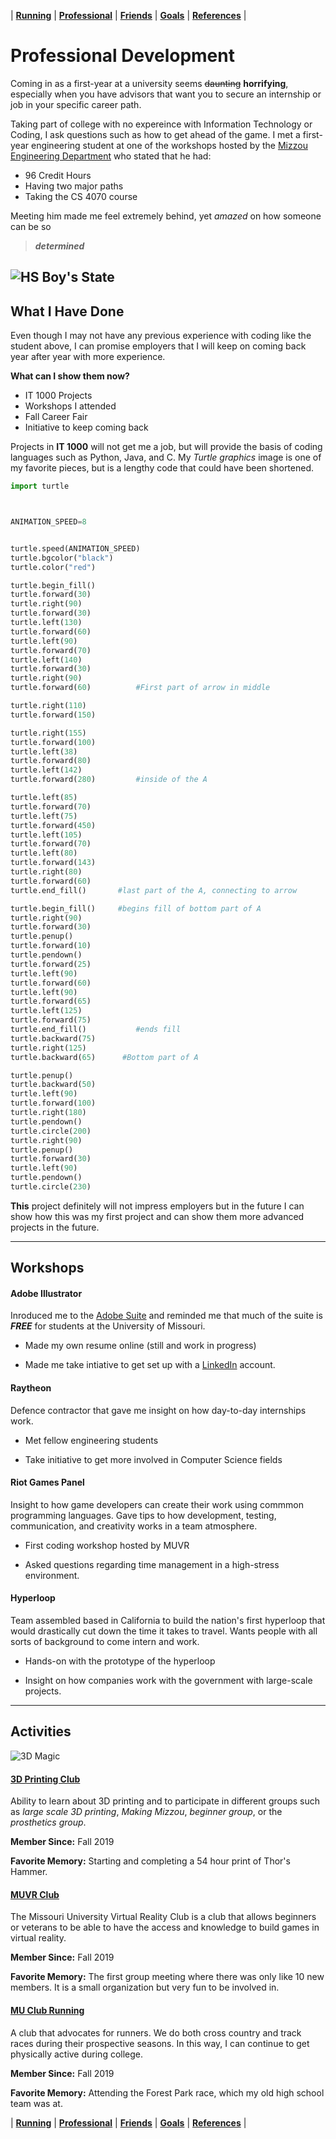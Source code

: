 | [**Running**](/Running) | [**Professional**](/Professional) | [**Friends**](/Friends) | [**Goals**](/Goals) | [**References**](/References) |


# Professional Development

Coming in as a first-year at a university seems ~~daunting~~ **horrifying**, especially when you have advisors that want you to secure an internship or job in your specific career path. 

Taking part of college with no expereince with Information Technology or Coding, I ask questions such as how to get ahead of the game. I met a first-year engineering student at one of the workshops hosted by the [Mizzou Engineering Department](https://engineering.missouri.edu/) who stated that he had:

* 96 Credit Hours
* Having two major paths
* Taking the CS 4070 course

Meeting him made me feel extremely behind, yet *amazed* on how someone can be so
>**_determined_** 

![HS Boy's State](/IMG_7700.jpg)
---

## What I Have Done

Even though I may not have any previous experience with coding like the student above, I can promise employers that I will keep on coming back year after year with more experience. 

**What can I show them now?**

* IT 1000 Projects
* Workshops I attended
* Fall Career Fair
* Initiative to keep coming back

Projects in **IT 1000** will not get me a job, but will provide the basis of coding languages such as Python, Java, and C. My *Turtle graphics* image is one of my favorite pieces, but is a lengthy code that could have been shortened.
 
 ```Python
 import turtle



ANIMATION_SPEED=8


turtle.speed(ANIMATION_SPEED)
turtle.bgcolor("black")
turtle.color("red")

turtle.begin_fill()
turtle.forward(30)
turtle.right(90)
turtle.forward(30)
turtle.left(130)
turtle.forward(60)
turtle.left(90)
turtle.forward(70)
turtle.left(140)
turtle.forward(30)
turtle.right(90)
turtle.forward(60)          #First part of arrow in middle

turtle.right(110)
turtle.forward(150)

turtle.right(155)
turtle.forward(100)
turtle.left(38)
turtle.forward(80)
turtle.left(142)
turtle.forward(280)         #inside of the A

turtle.left(85)
turtle.forward(70)
turtle.left(75)
turtle.forward(450)
turtle.left(105)
turtle.forward(70)
turtle.left(80)
turtle.forward(143)
turtle.right(80)
turtle.forward(60)
turtle.end_fill()       #last part of the A, connecting to arrow

turtle.begin_fill()     #begins fill of bottom part of A
turtle.right(90)
turtle.forward(30)
turtle.penup()
turtle.forward(10)
turtle.pendown()
turtle.forward(25)
turtle.left(90)
turtle.forward(60)
turtle.left(90)
turtle.forward(65)
turtle.left(125)
turtle.forward(75)
turtle.end_fill()           #ends fill
turtle.backward(75)
turtle.right(125)
turtle.backward(65)      #Bottom part of A

turtle.penup()
turtle.backward(50)
turtle.left(90)
turtle.forward(100)
turtle.right(180)
turtle.pendown()
turtle.circle(200)
turtle.right(90)
turtle.penup()
turtle.forward(30)
turtle.left(90)
turtle.pendown()
turtle.circle(230)
```

**This** project definitely will not impress employers but in the future I can show how this was my first project and can show them more advanced projects in the future.

---

## Workshops 

#### Adobe Illustrator

Inroduced me to the [Adobe Suite](https://tinyurl.com/qu2lkd6) and reminded me that much of the suite is **_FREE_** for students at the University of Missouri.

* Made my own resume online (still and work in progress)

* Made me take intiative to get set up with a [LinkedIn](https://www.linkedin.com/in/payton-marlin-836b23196/) account.

#### Raytheon

Defence contractor that gave me insight on how day-to-day internships work.

* Met fellow engineering students

* Take initiative to get more involved in Computer Science fields

#### Riot Games Panel

Insight to how game developers can create their work using commmon programming languages. Gave tips to how development, testing, communication, and creativity works in a team atmosphere.

* First coding workshop hosted by MUVR

* Asked questions regarding time management in a high-stress environment.

#### Hyperloop

Team assembled based in California to build the nation's first hyperloop that would drastically cut down the time it takes to travel. Wants people with all sorts of background to come intern and work.

* Hands-on with the prototype of the hyperloop

* Insight on how companies work with the government with large-scale projects.

---

## Activities

![3D Magic](https://www.google.com/url?sa=i&source=images&cd=&ved=2ahUKEwiag7Kj8aHmAhUOXKwKHWy1DJoQjRx6BAgBEAQ&url=https%3A%2F%2Fwww.industryweek.com%2Ftechnology-and-iiot%2Ffather-3d-printing-miracles-dont-come-fast-or-easy&psig=AOvVaw3OA7JELnQ7L8zR0pBTs22L&ust=1575751321382116)

#### [3D Printing Club](https://missouri.campuslabs.com/engage/organization/3d-printing-club)


Ability to learn about 3D printing and to participate in different groups such as _large scale 3D printing_, _Making Mizzou_, _beginner group_, or the _prosthetics group_.
 
 **Member Since:** Fall 2019

**Favorite Memory:** Starting and completing a 54 hour print of Thor's Hammer. 

#### [MUVR Club](https://missouri.campuslabs.com/engage/organization/university-of-missouri-virtual-reality)

The Missouri University Virtual Reality Club is a club that allows beginners or veterans to be able to have the access and knowledge to build games in virtual reality.

**Member Since:** Fall 2019

**Favorite Memory:** The first group meeting where there was only like 10 new members. It is a small organization but very fun to be involved in.

#### [MU Club Running](https://missouri.campuslabs.com/engage/organization/mizzou-club-running)

A club that advocates for runners. We do both cross country and track races during their prospective seasons. In this way, I can continue to get physically active during college.

**Member Since:** Fall 2019

**Favorite Memory:** Attending the Forest Park race, which my old high school team was at.

| [**Running**](/Running) | [**Professional**](/Professional) | [**Friends**](/Friends) | [**Goals**](/Goals) | [**References**](/References) |

